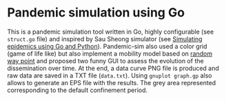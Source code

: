 # Pandemic simulation using Go 

This is a pandemic simulation tool written in Go, highly configurable (see `struct.go` file) and inspired by Sau Sheong simulator (see [Simulating epidemics using Go and Python](https://towardsdatascience.com/simulating-epidemics-using-go-and-python-101557991b20)). Pandemic-sim also used a color grid (game of life like) but also implement a mobility model based on [random way point](https://en.wikipedia.org/wiki/Random_waypoint_model) and proposed two funny GUI to assess the evolution of the dissemination over time. At the end, a data curve PNG file is produced and raw data are saved in a TXT file (`data.txt`). Using `gnuplot graph.gp` also allows to generate an EPS file with the results. The grey area represented corresponding to the default confinement period.
